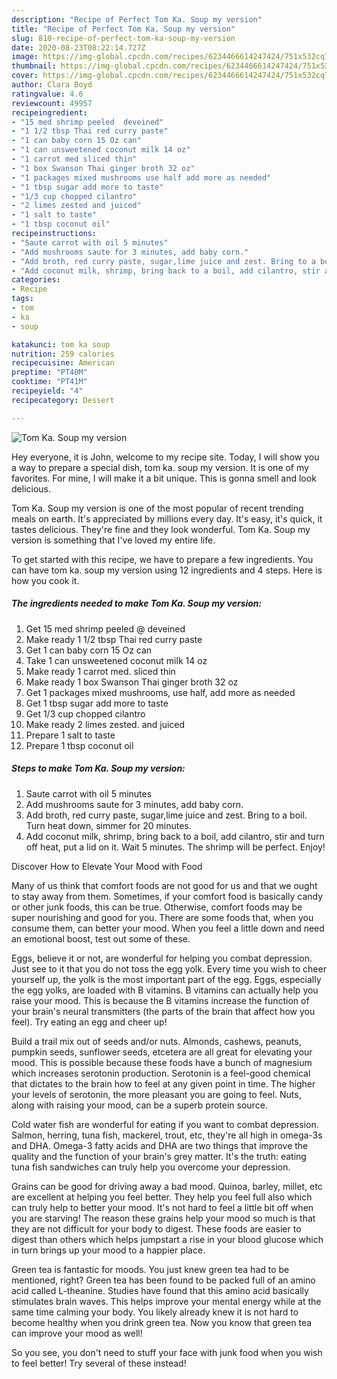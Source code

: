 ```yaml
---
description: "Recipe of Perfect Tom Ka. Soup my version"
title: "Recipe of Perfect Tom Ka. Soup my version"
slug: 810-recipe-of-perfect-tom-ka-soup-my-version
date: 2020-08-23T08:22:14.727Z
image: https://img-global.cpcdn.com/recipes/6234466614247424/751x532cq70/tom-ka-soup-my-version-recipe-main-photo.jpg
thumbnail: https://img-global.cpcdn.com/recipes/6234466614247424/751x532cq70/tom-ka-soup-my-version-recipe-main-photo.jpg
cover: https://img-global.cpcdn.com/recipes/6234466614247424/751x532cq70/tom-ka-soup-my-version-recipe-main-photo.jpg
author: Clara Boyd
ratingvalue: 4.6
reviewcount: 49957
recipeingredient:
- "15 med shrimp peeled  deveined"
- "1 1/2 tbsp Thai red curry paste"
- "1 can baby corn 15 Oz can"
- "1 can unsweetened coconut milk 14 oz"
- "1 carrot med sliced thin"
- "1 box Swanson Thai ginger broth 32 oz"
- "1 packages mixed mushrooms use half add more as needed"
- "1 tbsp sugar add more to taste"
- "1/3 cup chopped cilantro"
- "2 limes zested and juiced"
- "1 salt to taste"
- "1 tbsp coconut oil"
recipeinstructions:
- "Saute carrot with oil 5 minutes"
- "Add mushrooms saute for 3 minutes, add baby corn."
- "Add broth, red curry paste, sugar,lime juice and zest. Bring to a boil. Turn heat down, simmer for 20 minutes."
- "Add coconut milk, shrimp, bring back to a boil, add cilantro, stir and turn off heat, put a lid on it. Wait 5 minutes. The shrimp will be perfect. Enjoy!"
categories:
- Recipe
tags:
- tom
- ka
- soup

katakunci: tom ka soup 
nutrition: 259 calories
recipecuisine: American
preptime: "PT40M"
cooktime: "PT41M"
recipeyield: "4"
recipecategory: Dessert

---
```



![Tom Ka. Soup my version](https://img-global.cpcdn.com/recipes/6234466614247424/751x532cq70/tom-ka-soup-my-version-recipe-main-photo.jpg)

Hey everyone, it is John, welcome to my recipe site. Today, I will show you a way to prepare a special dish, tom ka. soup my version. It is one of my favorites. For mine, I will make it a bit unique. This is gonna smell and look delicious.

Tom Ka. Soup my version is one of the most popular of recent trending meals on earth. It's appreciated by millions every day. It's easy, it's quick, it tastes delicious. They're fine and they look wonderful. Tom Ka. Soup my version is something that I've loved my entire life.




To get started with this recipe, we have to prepare a few ingredients. You can have tom ka. soup my version using 12 ingredients and 4 steps. Here is how you cook it.

<!--inarticleads1-->

##### The ingredients needed to make Tom Ka. Soup my version:

1. Get 15 med shrimp peeled @ deveined
1. Make ready 1 1/2 tbsp Thai red curry paste
1. Get 1 can baby corn 15 Oz can
1. Take 1 can unsweetened coconut milk 14 oz
1. Make ready 1 carrot med. sliced thin
1. Make ready 1 box Swanson Thai ginger broth 32 oz
1. Get 1 packages mixed mushrooms, use half, add more as needed
1. Get 1 tbsp sugar add more to taste
1. Get 1/3 cup chopped cilantro
1. Make ready 2 limes zested. and juiced
1. Prepare 1 salt to taste
1. Prepare 1 tbsp coconut oil




<!--inarticleads2-->

##### Steps to make Tom Ka. Soup my version:

1. Saute carrot with oil 5 minutes
1. Add mushrooms saute for 3 minutes, add baby corn.
1. Add broth, red curry paste, sugar,lime juice and zest. Bring to a boil. Turn heat down, simmer for 20 minutes.
1. Add coconut milk, shrimp, bring back to a boil, add cilantro, stir and turn off heat, put a lid on it. Wait 5 minutes. The shrimp will be perfect. Enjoy!




Discover How to Elevate Your Mood with Food


Many of us think that comfort foods are not good for us and that we ought to stay away from them. Sometimes, if your comfort food is basically candy or other junk foods, this can be true. Otherwise, comfort foods may be super nourishing and good for you. There are some foods that, when you consume them, can better your mood. When you feel a little down and need an emotional boost, test out some of these.

Eggs, believe it or not, are wonderful for helping you combat depression. Just see to it that you do not toss the egg yolk. Every time you wish to cheer yourself up, the yolk is the most important part of the egg. Eggs, especially the egg yolks, are loaded with B vitamins. B vitamins can actually help you raise your mood. This is because the B vitamins increase the function of your brain's neural transmitters (the parts of the brain that affect how you feel). Try eating an egg and cheer up!

Build a trail mix out of seeds and/or nuts. Almonds, cashews, peanuts, pumpkin seeds, sunflower seeds, etcetera are all great for elevating your mood. This is possible because these foods have a bunch of magnesium which increases serotonin production. Serotonin is a feel-good chemical that dictates to the brain how to feel at any given point in time. The higher your levels of serotonin, the more pleasant you are going to feel. Nuts, along with raising your mood, can be a superb protein source.

Cold water fish are wonderful for eating if you want to combat depression. Salmon, herring, tuna fish, mackerel, trout, etc, they're all high in omega-3s and DHA. Omega-3 fatty acids and DHA are two things that improve the quality and the function of your brain's grey matter. It's the truth: eating tuna fish sandwiches can truly help you overcome your depression. 

Grains can be good for driving away a bad mood. Quinoa, barley, millet, etc are excellent at helping you feel better. They help you feel full also which can truly help to better your mood. It's not hard to feel a little bit off when you are starving! The reason these grains help your mood so much is that they are not difficult for your body to digest. These foods are easier to digest than others which helps jumpstart a rise in your blood glucose which in turn brings up your mood to a happier place.

Green tea is fantastic for moods. You just knew green tea had to be mentioned, right? Green tea has been found to be packed full of an amino acid called L-theanine. Studies have found that this amino acid basically stimulates brain waves. This helps improve your mental energy while at the same time calming your body. You likely already knew it is not hard to become healthy when you drink green tea. Now you know that green tea can improve your mood as well!

So you see, you don't need to stuff your face with junk food when you wish to feel better! Try several of these instead!

